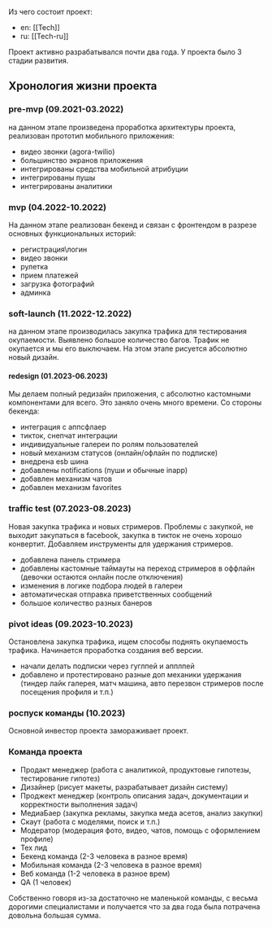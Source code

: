 Из чего состоит проект:
- en: [[Tech]]
- ru: [[Tech-ru]]

Проект активно разрабатывался почти два года. У проекта было 3 стадии развития.

## Хронология жизни проекта
### pre-mvp (09.2021-03.2022)
на данном этапе произведена проработка архитектуры проекта, реализован прототип мобильного приложения:
- видео звонки (agora-twilio)
- большинство экранов приложения
- интегрированы средства мобильной атрибуции
- интегрированы пушы
- интегрированы аналитики

### mvp (04.2022-10.2022)
На данном этапе реализован бекенд и связан с фронтендом в разрезе основных функциональных историй:
- регистрация\логин
- видео звонки
- рулетка
- прием платежей
- загрузка фотографий
- админка

### soft-launch (11.2022-12.2022)
на данном этапе производилась закупка трафика для тестирования окупаемости. Выявлено большое количество багов. Трафик не окупается и мы его выключаем. На этом этапе рисуется абсолютно новый дизайн.
#### redesign (01.2023-06.2023)
Мы делаем полный редизайн приложения, с абсолютно кастомными компонентами для всего. Это заняло очень много времени. Со стороны бекенда:
- интеграция с аппсфлаер
- тикток, снепчат интеграции
- индивидуальные галереи по ролям пользователей
- новый механизм статусов (онлайн/офлайн по подписке)
- внедрена esb шина
- добавлены notifications (пуши и обычные inapp)
- добавлен механизм чатов
- добавлен механизм favorites

### traffic test (07.2023-08.2023)
Новая закупка трафика и новых стримеров. Проблемы с закупкой, не выходит закупаться в facebook, закупка в тикток не очень хорошо конвертит. Добавляем инструменты для удержания стримеров.
- добавлена панель стримера
- добавлены кастомные таймауты на переход стримеров в оффлайн (девочки остаются онлайн после отключения)
- изменения в логике подбора людей в галереи
- автоматическая отправка приветственных сообщений
- большое количество разных банеров
### pivot ideas (09.2023-10.2023)
Остановлена закупка трафика, ищем способы поднять окупаемость трафика. Начинается проработка создания веб версии.
- начали делать подписки через гуглпей и апплпей
- добавлено и протестировано разные доп механики удержания (тиндер лайк галерея, матч машина, авто перезвон стримеров после посещения профиля и т.п.)
### роспуск команды (10.2023)
Основной инвестор проекта замораживает проект.


### Команда проекта
- Продакт менеджер (работа с аналитикой, продуктовые гипотезы, тестирование гипотез)
- Дизайнер (рисует макеты, разрабатывает дизайн систему)
- Проджект менеджер (контроль описания задач, документации и корректности выполнения задач)
- МедиаБаер (закупка рекламы, закупка меда асетов, анализ закупки)
- Скаут (работа с моделями, поиск и т.п.)
- Модератор (модерация фото, видео, чатов, помощь с оформлением профиле)
- Тех лид
- Бекенд команда (2-3 человека в разное время)
- Мобильная команда (2-3 человека в разное время)
- Веб команда (1-2 человека в разное врем)
- QA (1 человек)

Собственно говоря из-за достаточно не маленькой команды, с весьма дорогими специалистами и получается что за два года была потрачена довольна большая сумма.
